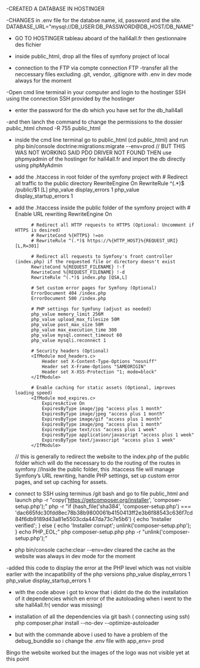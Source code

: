 -CREATED A DATABASE IN HOSTINGER 

-CHANGES in .env file for the databse name, id, password and the site. 
    DATABASE_URL="mysql://DB_USER:DB_PASSWORD@DB_HOST/DB_NAME"

- GO TO HOSTINGER tableau aboard of the hall4all.fr  then gestionnaire des fichier

- inside public_html, drop all the files of symfony project of local
- connection to the FTP via compte connection FTP
-transfer all the neccessary files excluding .git, vendor, .gitignore with .env in dev mode always for the moment 

-Open cmd line terminal in your computer and login to the hostinger SSH using the connection SSH provided by the hostinger 

- enter the password for the db which you have set for the db_hall4all 

-and then lanch the command to change the permissions to the dossier public_html
    chmod -R 755 public_html


- inside the cmd line terminal 
    go to public_html (cd public_html)
    and run 
        php bin/console doctrine:migrations:migrate --env=prod
    // BUT THIS WAS NOT WORKING SAID PDO DRIVER NOT FOUND 
    THEN use phpmyadmin of the hostinger for hall4all.fr and import the db directly using phpMyAdmin

- add the .htaccess in root folder of the symfony project with 
        # Redirect all traffic to the public directory
        RewriteEngine On
        RewriteRule ^(.*)$ /public/$1 [L]
        php_value display_errors 1
        php_value display_startup_errors 1

- add the .htaccess inside the public folder of the symfony project with 
                # Enable URL rewriting
            RewriteEngine On

            # Redirect all HTTP requests to HTTPS (Optional: Uncomment if HTTPS is desired)
            # RewriteCond %{HTTPS} !=on
            # RewriteRule ^(.*)$ https://%{HTTP_HOST}%{REQUEST_URI} [L,R=301]

            # Redirect all requests to Symfony's front controller (index.php) if the requested file or directory doesn't exist
            RewriteCond %{REQUEST_FILENAME} !-f
            RewriteCond %{REQUEST_FILENAME} !-d
            RewriteRule ^(.*)$ index.php [QSA,L]

            # Set custom error pages for Symfony (Optional)
            ErrorDocument 404 /index.php
            ErrorDocument 500 /index.php

            # PHP settings for Symfony (adjust as needed)
            php_value memory_limit 256M
            php_value upload_max_filesize 50M
            php_value post_max_size 50M
            php_value max_execution_time 300
            php_value mysql.connect_timeout 60
            php_value mysqli.reconnect 1

            # Security headers (Optional)
            <IfModule mod_headers.c>
                Header set X-Content-Type-Options "nosniff"
                Header set X-Frame-Options "SAMEORIGIN"
                Header set X-XSS-Protection "1; mode=block"
            </IfModule>

            # Enable caching for static assets (Optional, improves loading speed)
            <IfModule mod_expires.c>
                ExpiresActive On
                ExpiresByType image/jpg "access plus 1 month"
                ExpiresByType image/jpeg "access plus 1 month"
                ExpiresByType image/gif "access plus 1 month"
                ExpiresByType image/png "access plus 1 month"
                ExpiresByType text/css "access plus 1 week"
                ExpiresByType application/javascript "access plus 1 week"
                ExpiresByType text/javascript "access plus 1 week"
            </IfModule>

    // this is generally to redirect the website to the index.php of the public folder which will do the necessary to do the routing of the routes in symfony 
    //Inside the public folder, this .htaccess file will manage Symfony’s URL rewriting, handle PHP settings, set up custom error pages, and set up caching for assets.

-  connect to SSH using terminus /git bash 
	and go to file public_html 	and launch 
		php -r "copy('https://getcomposer.org/installer', 'composer-setup.php');"
		php -r "if (hash_file('sha384', 'composer-setup.php') === 'dac665fdc30fdd8ec78b38b9800061b4150413ff2e3b6f88543c636f7cd84f6db9189d43a81e5503cda447da73c7e5b6') { echo 'Installer verified'; } else { echo 'Installer corrupt'; unlink('composer-setup.php'); } echo PHP_EOL;"
		php composer-setup.php
		php -r "unlink('composer-setup.php');"

- php bin/console cache:clear --env=dev
 cleared the cache as the website was always in dev mode for the moment 

-added  this code to display the error at the PHP level which was not visible earlier with the incapatibility of the php versions 
    php_value display_errors 1
    php_value display_startup_errors 1

- with the code above i got to know that i didnt do the do the installation of it dependencies which en error of the autoloading when i went to the site hall4all.fr( vendor was missing)

- installation of all the dependencies via git bash ( connecting using ssh)
    php composer.phar install --no-dev --optimize-autoloader

-  but with the commande above i used to have a problem of the debug_bunddle so i change the .env file with app_env= prod

Bingo the website worked but the images of the logo was not visible  yet at this point 

